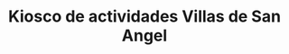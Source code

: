 ---
title: "Kiosco de actividades Villas de San Angel"
url: /zona-2/kiosco-de-actividades-villas-de-san-angel/
shop: quiosco
---